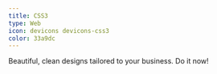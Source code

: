 ```yaml
---
title: CSS3
type: Web
icon: devicons devicons-css3
color: 33a9dc
---
```


Beautiful, clean designs tailored to your business. Do it now!
